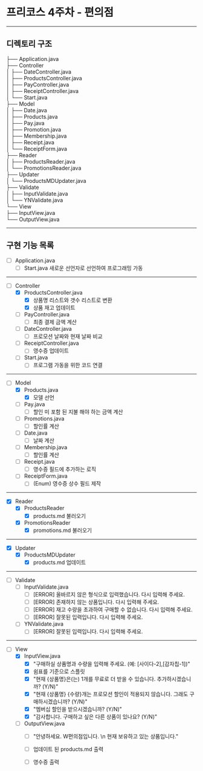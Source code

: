 # 프리코스 4주차 - 편의점
---
## 디렉토리 구조
├── Application.java <br> 
├── Controller <br>
│    ├── DateController.java <br>
│    ├── ProductsController.java <br>
│    ├── PayController.java <br>
│    ├── ReceiptController.java <br>
│    └── Start.java <br>
├── Model <br>
│    ├── Date.java <br>
│    ├── Products.java <br>
│    ├── Pay.java <br>
│    ├── Promotion.java <br>
│    ├── Membership.java <br>
│    ├── Receipt.java <br>
│    └── ReceiptForm.java <br>
├── Reader <br>
│    ├── ProductsReader.java <br>
│    └── PromotionsReader.java <br>
├── Updater <br>
│    └── ProductsMDUpdater.java <br>
├── Validate <br>
│    ├── InputValidate.java <br>
│    └── YNValidate.java <br>
└── View <br>
     ├── InputView.java <br>
     └── OutputView.java <br>
     
---
## 구현 기능 목록
- [ ] Application.java <br>
     - [ ] Start.java 새로운 선언자로 선언하여 프로그래밍 가동 <br>
---
- [ ] Controller <br>
     - [X] ProductsController.java <br>
          - [X] 상품명 리스트와 갯수 리스트로 변환
          - [X] 상품 재고 업데이트 <br>
     - [ ] PayController.java <br>
          - [ ] 최종 결제 금액 계산 <br>
     - [ ] DateController.java <br>
          - [ ] 프로모션 날짜와 현재 날짜 비교 <br> 
     - [ ] ReceiptController.java <br>
          - [ ] 영수증 업데이트 <br>
     - [ ] Start.java <br>
          - [ ] 프로그램 가동을 위한 코드 연결 <br>
---
- [ ] Model <br>
     - [X] Products.java <br>
          - [X] 모델 선언 <br>
     - [ ] Pay.java <br>
          - [ ] 할인 미 포함 된 지불 해야 하는 금액 계산 <br>
     - [ ] Promotions.java <br>
          - [ ] 할인률 계산 <br>
     - [ ] Date.java <br>
          - [ ] 날짜 계산 <br>
     - [ ] Membership.java <br>
          - [ ] 할인률 계산 <br>
     - [ ] Receipt.java <br>
          - [ ] 영수증 필드에 추가하는 로직 <br>
     - [ ] ReceiptForm.java <br>
          - [ ] (Enum) 영수증 상수 필드 제작 <br>
---
- [X] Reader <br>
     - [X] ProductsReader <br>
          - [X] products.md 불러오기 <br>
     - [X] PromotionsReader <br>
          - [X] promotions.md 불러오기 <br> 
---
- [X] Updater <br>
     - [X] ProductsMDUpdater <br>
          - [X] products.md 업데이트 <br>
---
- [ ] Validate <br>
     - [ ] InputValidate.java <br>
          - [ ] [ERROR] 올바르지 않은 형식으로 입력했습니다. 다시 입력해 주세요. <br>
          - [ ] [ERROR] 존재하지 않는 상품입니다. 다시 입력해 주세요. <br>
          - [ ] [ERROR] 재고 수량을 초과하여 구매할 수 없습니다. 다시 입력해 주세요. <br>
          - [ ] [ERROR] 잘못된 입력입니다. 다시 입력해 주세요. <br>
     - [ ] YNValidate.java <br>
          - [ ] [ERROR] 잘못된 입력입니다. 다시 입력해 주세요. <br>
---
- [ ] View <br>
     - [X] InputView.java <br>
          - [X] "구매하실 상품명과 수량을 입력해 주세요. (예: [사이다-2],[감자칩-1])" <br>
          - [X] 쉼표를 기준으로 스플릿 <br>
          - [X] "현재 {상품명}은(는) 1개를 무료로 더 받을 수 있습니다. 추가하시겠습니까? (Y/N)" <br>
          - [X] "현재 {상품명} {수량}개는 프로모션 할인이 적용되지 않습니다. 그래도 구매하시겠습니까? (Y/N)" <br>
          - [X] "멤버십 할인을 받으시겠습니까? (Y/N)" <br>
          - [X] "감사합니다. 구매하고 싶은 다른 상품이 있나요? (Y/N)" <br>
     - [ ] OutputView.java <br>
          - [ ] "안녕하세요. W편의점입니다. \n 현재 보유하고 있는 상품입니다." <br>
          - [ ] 업데이트 된 products.md 출력 <br>
          - [ ] 영수증 출력 <br>

